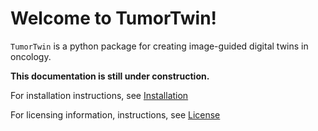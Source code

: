 # Welcome to TumorTwin!

`TumorTwin` is a python package for creating image-guided digital twins in oncology.

**This documentation is still under construction.** 

For installation instructions, see [Installation](installation.md)

For licensing information,  instructions, see [License](LICENSE.md)